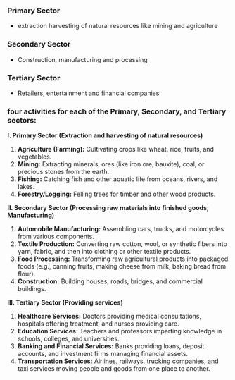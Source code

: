 ### Primary Sector
- extraction harvesting of natural resources like mining and agriculture

### Secondary Sector
- Construction, manufacturing and processing

### Tertiary Sector
- Retailers, entertainment and financial companies

### four activities for each of the Primary, Secondary, and Tertiary sectors:

**I. Primary Sector (Extraction and harvesting of natural resources)**

1.  **Agriculture (Farming):** Cultivating crops like wheat, rice, fruits, and vegetables.
2.  **Mining:** Extracting minerals, ores (like iron ore, bauxite), coal, or precious stones from the earth.
3.  **Fishing:** Catching fish and other aquatic life from oceans, rivers, and lakes.
4.  **Forestry/Logging:** Felling trees for timber and other wood products.

**II. Secondary Sector (Processing raw materials into finished goods; Manufacturing)**

1.  **Automobile Manufacturing:** Assembling cars, trucks, and motorcycles from various components.
2.  **Textile Production:** Converting raw cotton, wool, or synthetic fibers into yarn, fabric, and then into clothing or other textile products.
3.  **Food Processing:** Transforming raw agricultural products into packaged foods (e.g., canning fruits, making cheese from milk, baking bread from flour).
4.  **Construction:** Building houses, roads, bridges, and commercial buildings.

**III. Tertiary Sector (Providing services)**

1.  **Healthcare Services:** Doctors providing medical consultations, hospitals offering treatment, and nurses providing care.
2.  **Education Services:** Teachers and professors imparting knowledge in schools, colleges, and universities.
3.  **Banking and Financial Services:** Banks providing loans, deposit accounts, and investment firms managing financial assets.
4.  **Transportation Services:** Airlines, railways, trucking companies, and taxi services moving people and goods from one place to another.
